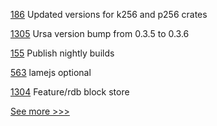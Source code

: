 
[186](https://github.com/hyperledger/ursa/pull/186) Updated versions for k256 and p256 crates

[1305](https://github.com/hyperledger/iroha/pull/1305) Ursa version bump from 0.3.5 to 0.3.6

[155](https://github.com/hyperledger/fabric-gateway/pull/155) Publish nightly builds

[563](https://github.com/hyperledger-labs/business-partner-agent/pull/563) lamejs optional

[1304](https://github.com/hyperledger/iroha/pull/1304) Feature/rdb block store


[See more >>>](https://start-here.hyperledger.org/pull-requests)
